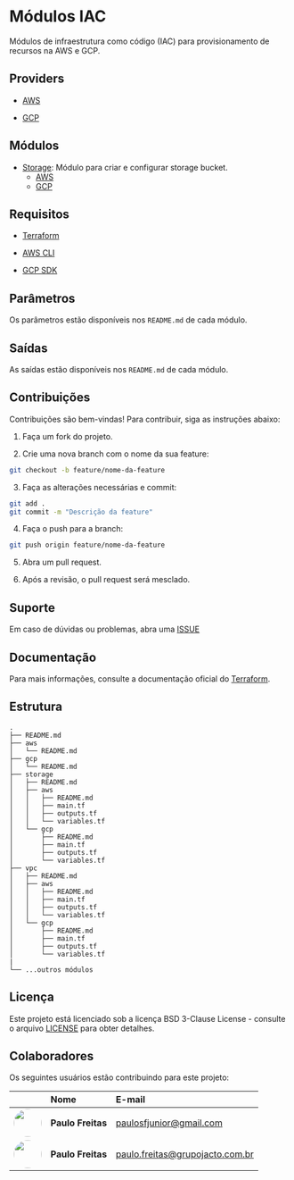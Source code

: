# Módulos IAC

Módulos de infraestrutura como código (IAC) para provisionamento de recursos na AWS e GCP.

## Providers

- [AWS](./aws/README.md)

- [GCP](./gcp/README.md)

## Módulos

- [Storage](./storage/README.md): Módulo para criar e configurar storage bucket.
  - [AWS](./storage/aws/README.md)
  - [GCP](./storage/gcp/README.md)

## Requisitos

- [Terraform](https://www.terraform.io/downloads.html)

- [AWS CLI](https://aws.amazon.com/pt/cli/)

- [GCP SDK](https://cloud.google.com/sdk/docs/install)

## Parâmetros

Os parâmetros estão disponíveis nos `README.md` de cada módulo.

## Saídas

As saídas estão disponíveis nos `README.md` de cada módulo.

## Contribuições

Contribuições são bem-vindas! Para contribuir, siga as instruções abaixo:

1. Faça um fork do projeto.

2. Crie uma nova branch com o nome da sua feature:

```bash
git checkout -b feature/nome-da-feature
```

3. Faça as alterações necessárias e commit:

```bash
git add .
git commit -m "Descrição da feature"
```

4. Faça o push para a branch:

```bash
git push origin feature/nome-da-feature
```

5. Abra um pull request.

6. Após a revisão, o pull request será mesclado.

## Suporte

Em caso de dúvidas ou problemas, abra uma [ISSUE](https://github.com/paulosfjunior/iac/issues/new)

## Documentação

Para mais informações, consulte a documentação oficial do [Terraform](https://www.terraform.io/docs/index.html).

## Estrutura

```doc
.
├── README.md
├── aws
│   └── README.md
├── gcp
│   └── README.md
├── storage
│   ├── README.md
│   ├── aws
│   │   ├── README.md
│   │   ├── main.tf
│   │   ├── outputs.tf
│   │   └── variables.tf
│   └── gcp
│       ├── README.md
│       ├── main.tf
│       ├── outputs.tf
│       └── variables.tf
├── vpc
│   ├── README.md
│   ├── aws
│   │   ├── README.md
│   │   ├── main.tf
│   │   ├── outputs.tf
│   │   └── variables.tf
│   └── gcp
│       ├── README.md
│       ├── main.tf
│       ├── outputs.tf
│       └── variables.tf
|
└── ...outros módulos
```

## Licença

Este projeto está licenciado sob a licença BSD 3-Clause License - consulte o arquivo [LICENSE](./LICENSE) para obter detalhes.

## Colaboradores

Os seguintes usuários estão contribuindo para este projeto:

|                                                                                                       | Nome              | E-mail                            |
| :---------------------------------------------------------------------------------------------------: | :---------------- | :-------------------------------- |
| <img src="https://avatars.githubusercontent.com/u/27088472?v=4" width=50 style="border-radius: 50%">  | **Paulo Freitas** | <paulosfjunior@gmail.com>         |
| <img src="https://avatars.githubusercontent.com/u/137942353?v=4" width=50 style="border-radius: 50%"> | **Paulo Freitas** | <paulo.freitas@grupojacto.com.br> |
